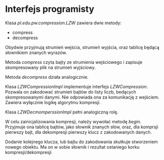 # Interfejs programisty

Klasa *pl.edu.pw.compression.LZW* zawiera dwie metody:

* compress
* decompress

Obydwie przyjmują strumień wejścia, strumień wyjścia,
oraz tablicę będącą słownikiem znanych wyrazów.

Metoda *compress* czyta bajty ze strumienia wejściowego
i zapisuje skompresowany plik na strumień wyjściowy.

Metoda *decompress* działa analogicznie.

Klasa *LZWCompressionImpl* implementuje interfejs
*LZWCompression*. Pozwala on zakodować strumień bajtów
do listy liczb, bedących skompresowanymi danymi.
Nie odpowiada ona za komunikację z wejściem.
Zawiera wyłącznie logikę algorytmu kompresji.

Klasa *LZWDecmomperssionImpl* pełni analogiczną rolę.

W celu zainicjalizowania kompresji, należy wywołać
metodę *begin*. Przyjmuje ona tablicę bajtów, jako
słownik znanych słów, oraz, dla komprsji pierwszy bajt,
dla dekompresji pierwszy klucz z zakodowanych danych.

Dodanie kolejnego klucza, lub bajtu do zakodowania
skutkuje stworzeniem nowego obiektu. Ma on w sobie
słownik i rezultat ostaniego korku kompresji/dekompresji
